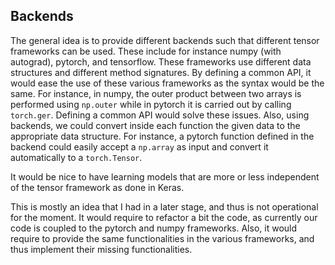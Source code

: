 ## Backends

The general idea is to provide different backends such that different tensor frameworks can be used. These include for 
instance numpy (with autograd), pytorch, and tensorflow. These frameworks use different data structures and different 
method signatures. By defining a common API, it would ease the use of these various frameworks as the syntax 
would be the same. For instance, in numpy, the outer product between two arrays is performed using `np.outer` 
while in pytorch it is carried out by calling `torch.ger`. Defining a common API would solve these issues.
Also, using backends, we could convert inside each function the given data to the appropriate data structure. 
For instance, a pytorch function defined in the backend could easily accept a `np.array` as input and convert it 
automatically to a `torch.Tensor`.

It would be nice to have learning models that are more or less independent of the tensor framework as done in Keras.

This is mostly an idea that I had in a later stage, and thus is not operational for the moment. It would require to 
refactor a bit the code, as currently our code is coupled to the pytorch and numpy frameworks. Also, it would 
require to provide the same functionalities in the various frameworks, and thus implement their missing 
functionalities.
